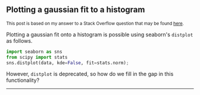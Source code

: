 ## Plotting a gaussian fit to a histogram

<sup>This post is based on my answer to a Stack Overflow question that may be found [here](https://stackoverflow.com/a/76966863/19123103).</sup>

Plotting a gaussian fit onto a histogram is possible using seaborn's `distplot` as follows.
```python
import seaborn as sns
from scipy import stats
sns.distplot(data, kde=False, fit=stats.norm);
```
However, `distplot` is deprecated, so how do we fill in the gap in this functionality?

---

